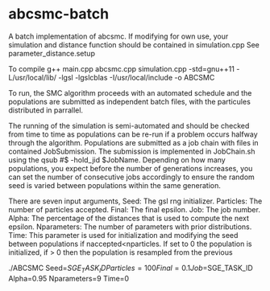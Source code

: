 # abcsmc-batch
A batch implementation of abcsmc. If modifying for own use, your simulation and distance function should be contained in simulation.cpp
See parameter_distance.setup

To compile
g++ main.cpp abcsmc.cpp simulation.cpp -std=gnu++11 -L/usr/local/lib/ -lgsl -lgslcblas -I/usr/local/include -o ABCSMC

To run, the SMC algorithm proceeds with an automated schedule and the populations are submitted as independent batch files, 
with the particules distributed in parrallel.

The running of the simulation is semi-automated and should be checked from time to time as populations can be re-run if a
problem occurs halfway through the algorithm. Populations are submitted as a job chain with files in contained JobSubmission. 
The submission is implemented in JobChain.sh using the qsub #$ -hold_jid $JobName. 
Depending on how many populations, you expect before the number of generations increases, 
you can set the number of consecutive jobs accordingly to ensure the random seed is varied between populations within 
the same generation.

There are seven input arguments, Seed: The gsl rng initializer. Particles: The number of particles accepted. Final: The final epsilon. Job: The job number. 
Alpha: The percentage of the distances that is used to compute the next epsilon. Nparameters: The number of parameters with prior distributions.
Time: This parameter is used for initialization and modifying the seed between populations if naccepted<nparticles. If set to 0
the population is initialized, if > 0 then the population is resampled from the previous
   
./ABCSMC Seed=$SGE_TASK_ID Particles=100 Final=0.1 Job=$SGE_TASK_ID Alpha=0.95 Nparameters=9 Time=0
